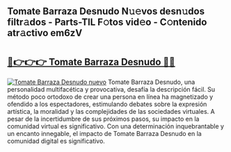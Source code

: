 ## Tomate Barraza Desnudo N𝚞𝚎vos desn𝚞dos filtr𝚊dos - Parts-TlL F𝚘tos vid𝚎o - C𝚘ntenido atr𝚊ctivo em6zV

# <h2><a href="http://mb4l852.tromn.icu/?c=Tomate+Barraza+Desnudo">🔗👉👉👉 Tomate Barraza Desnudo 🔗🔗</a></h2>

[![Tomate Barraza Desnudo nuevo](https://i.imgur.com/pEAQMta.gif)](http://mb4l852.tromn.icu/?c=Tomate+Barraza+Desnudo)
Tomate Barraza Desnudo, una personalidad multifacética y provocativa, desafía la descripción fácil. Su método poco ortodoxo de crear una persona en línea ha magnetizado y ofendido a los espectadores, estimulando debates sobre la expresión artística, la moralidad y las complejidades de las sociedades virtuales. A pesar de la incertidumbre de sus próximos pasos, su impacto en la comunidad virtual es significativo. Con una determinación inquebrantable y un encanto innegable, el impacto de Tomate Barraza Desnudo en la comunidad digital es significativo.
